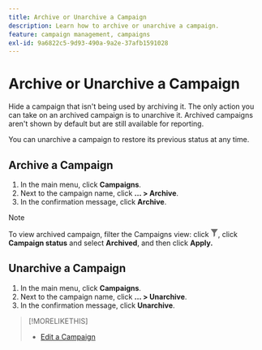 ```yaml
---
title: Archive or Unarchive a Campaign
description: Learn how to archive or unarchive a campaign.
feature: campaign management, campaigns
exl-id: 9a6822c5-9d93-490a-9a2e-37afb1591028
---
```

# Archive or Unarchive a Campaign

Hide a campaign that isn't being used by archiving it. The only action you can take on an archived campaign is to unarchive it. Archived campaigns aren't shown by default but are still available for reporting.

You can unarchive a campaign to restore its previous status at any time.

## Archive a Campaign

1. In the main menu, click **Campaigns**.
1. Next to the campaign name, click  **... > Archive**.
1. In the confirmation message, click **Archive**.

>[!NOTE]
>
>To view archived campaign, filter the Campaigns view: click ![Filter button](/help/dsp/assets/filter.png), click **Campaign status** and select **Archived**, and then click **Apply.**

## Unarchive a Campaign

1. In the main menu, click **Campaigns**.
1. Next to the campaign name, click  **... > Unarchive**.
1. In the confirmation message, click **Unarchive**.

>[!MORELIKETHIS]
>
>* [Edit a Campaign](campaign-edit.md)
